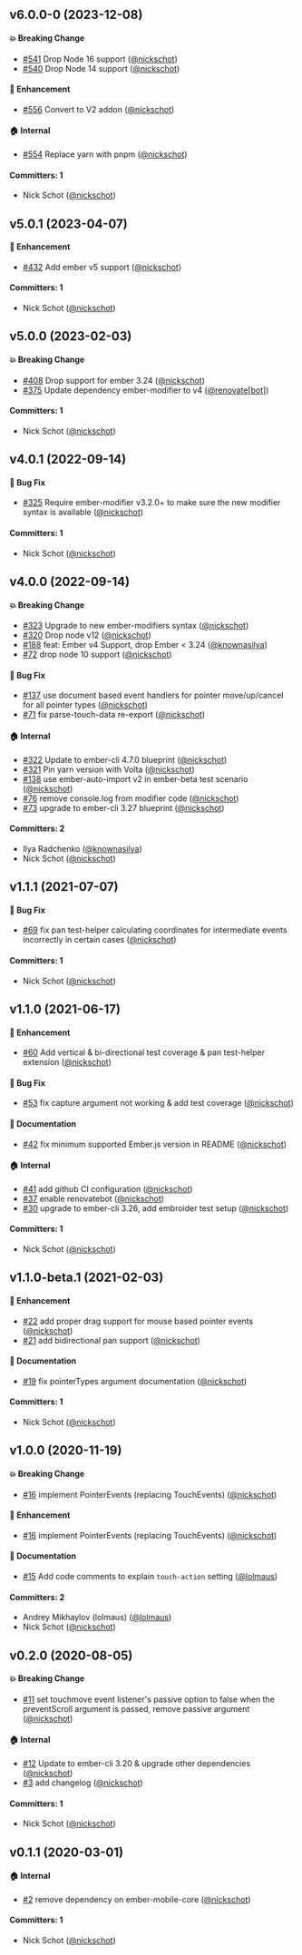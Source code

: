 
## v6.0.0-0 (2023-12-08)

#### :boom: Breaking Change
* [#541](https://github.com/nickschot/ember-gesture-modifiers/pull/541) Drop Node 16 support ([@nickschot](https://github.com/nickschot))
* [#540](https://github.com/nickschot/ember-gesture-modifiers/pull/540) Drop Node 14 support ([@nickschot](https://github.com/nickschot))

#### :rocket: Enhancement
* [#556](https://github.com/nickschot/ember-gesture-modifiers/pull/556) Convert to V2 addon ([@nickschot](https://github.com/nickschot))

#### :house: Internal
* [#554](https://github.com/nickschot/ember-gesture-modifiers/pull/554) Replace yarn with pnpm ([@nickschot](https://github.com/nickschot))

#### Committers: 1
- Nick Schot ([@nickschot](https://github.com/nickschot))


## v5.0.1 (2023-04-07)

#### :rocket: Enhancement
* [#432](https://github.com/nickschot/ember-gesture-modifiers/pull/432) Add ember v5 support ([@nickschot](https://github.com/nickschot))

#### Committers: 1
- Nick Schot ([@nickschot](https://github.com/nickschot))


## v5.0.0 (2023-02-03)

#### :boom: Breaking Change
* [#408](https://github.com/nickschot/ember-gesture-modifiers/pull/408) Drop support for ember 3.24 ([@nickschot](https://github.com/nickschot))
* [#375](https://github.com/nickschot/ember-gesture-modifiers/pull/375) Update dependency ember-modifier to v4 ([@renovate[bot]](https://github.com/apps/renovate))

#### Committers: 1
- Nick Schot ([@nickschot](https://github.com/nickschot))


## v4.0.1 (2022-09-14)

#### :bug: Bug Fix
* [#325](https://github.com/nickschot/ember-gesture-modifiers/pull/325) Require ember-modifier v3.2.0+ to make sure the new modifier syntax is available ([@nickschot](https://github.com/nickschot))

#### Committers: 1
- Nick Schot ([@nickschot](https://github.com/nickschot))


## v4.0.0 (2022-09-14)

#### :boom: Breaking Change
* [#323](https://github.com/nickschot/ember-gesture-modifiers/pull/323) Upgrade to new ember-modifiers syntax ([@nickschot](https://github.com/nickschot))
* [#320](https://github.com/nickschot/ember-gesture-modifiers/pull/320) Drop node v12 ([@nickschot](https://github.com/nickschot))
* [#188](https://github.com/nickschot/ember-gesture-modifiers/pull/188) feat: Ember v4 Support, drop Ember < 3.24 ([@knownasilya](https://github.com/knownasilya))
* [#72](https://github.com/nickschot/ember-gesture-modifiers/pull/72) drop node 10 support ([@nickschot](https://github.com/nickschot))

#### :bug: Bug Fix
* [#137](https://github.com/nickschot/ember-gesture-modifiers/pull/137) use document based event handlers for pointer move/up/cancel for all pointer types ([@nickschot](https://github.com/nickschot))
* [#71](https://github.com/nickschot/ember-gesture-modifiers/pull/71) fix parse-touch-data re-export ([@nickschot](https://github.com/nickschot))

#### :house: Internal
* [#322](https://github.com/nickschot/ember-gesture-modifiers/pull/322) Update to ember-cli 4.7.0 blueprint ([@nickschot](https://github.com/nickschot))
* [#321](https://github.com/nickschot/ember-gesture-modifiers/pull/321) Pin yarn version with Volta ([@nickschot](https://github.com/nickschot))
* [#138](https://github.com/nickschot/ember-gesture-modifiers/pull/138) use ember-auto-import v2 in ember-beta test scenario ([@nickschot](https://github.com/nickschot))
* [#76](https://github.com/nickschot/ember-gesture-modifiers/pull/76) remove console.log from modifier code ([@nickschot](https://github.com/nickschot))
* [#73](https://github.com/nickschot/ember-gesture-modifiers/pull/73) upgrade to ember-cli 3.27 blueprint ([@nickschot](https://github.com/nickschot))

#### Committers: 2
- Ilya Radchenko ([@knownasilya](https://github.com/knownasilya))
- Nick Schot ([@nickschot](https://github.com/nickschot))


## v1.1.1 (2021-07-07)

#### :bug: Bug Fix
* [#69](https://github.com/nickschot/ember-gesture-modifiers/pull/69) fix pan test-helper calculating coordinates for intermediate events incorrectly in certain cases ([@nickschot](https://github.com/nickschot))

#### Committers: 1
- Nick Schot ([@nickschot](https://github.com/nickschot))


## v1.1.0 (2021-06-17)

#### :rocket: Enhancement
* [#60](https://github.com/nickschot/ember-gesture-modifiers/pull/60) Add vertical & bi-directional test coverage & pan test-helper extension ([@nickschot](https://github.com/nickschot))

#### :bug: Bug Fix
* [#53](https://github.com/nickschot/ember-gesture-modifiers/pull/53) fix capture argument not working & add test coverage ([@nickschot](https://github.com/nickschot))

#### :memo: Documentation
* [#42](https://github.com/nickschot/ember-gesture-modifiers/pull/42) fix minimum supported Ember.js version in README ([@nickschot](https://github.com/nickschot))

#### :house: Internal
* [#41](https://github.com/nickschot/ember-gesture-modifiers/pull/41) add github CI configuration ([@nickschot](https://github.com/nickschot))
* [#37](https://github.com/nickschot/ember-gesture-modifiers/pull/37) enable renovatebot ([@nickschot](https://github.com/nickschot))
* [#30](https://github.com/nickschot/ember-gesture-modifiers/pull/30) upgrade to ember-cli 3.26, add embroider test setup ([@nickschot](https://github.com/nickschot))

#### Committers: 1
- Nick Schot ([@nickschot](https://github.com/nickschot))


## v1.1.0-beta.1 (2021-02-03)

#### :rocket: Enhancement
* [#22](https://github.com/nickschot/ember-gesture-modifiers/pull/22) add proper drag support for mouse based pointer events ([@nickschot](https://github.com/nickschot))
* [#21](https://github.com/nickschot/ember-gesture-modifiers/pull/21) add bidirectional pan support ([@nickschot](https://github.com/nickschot))

#### :memo: Documentation
* [#19](https://github.com/nickschot/ember-gesture-modifiers/pull/19) fix pointerTypes argument documentation ([@nickschot](https://github.com/nickschot))

#### Committers: 1
- Nick Schot ([@nickschot](https://github.com/nickschot))


## v1.0.0 (2020-11-19)

#### :boom: Breaking Change
* [#16](https://github.com/nickschot/ember-gesture-modifiers/pull/16) implement PointerEvents (replacing TouchEvents) ([@nickschot](https://github.com/nickschot))

#### :rocket: Enhancement
* [#16](https://github.com/nickschot/ember-gesture-modifiers/pull/16) implement PointerEvents (replacing TouchEvents) ([@nickschot](https://github.com/nickschot))

#### :memo: Documentation
* [#15](https://github.com/nickschot/ember-gesture-modifiers/pull/15) Add code comments to explain `touch-action` setting ([@lolmaus](https://github.com/lolmaus))

#### Committers: 2
- Andrey Mikhaylov (lolmaus) ([@lolmaus](https://github.com/lolmaus))
- Nick Schot ([@nickschot](https://github.com/nickschot))


## v0.2.0 (2020-08-05)

#### :boom: Breaking Change
* [#11](https://github.com/nickschot/ember-gesture-modifiers/pull/11) set touchmove event listener's passive option to false when the preventScroll argument is passed, remove passive argument ([@nickschot](https://github.com/nickschot))

#### :house: Internal
* [#12](https://github.com/nickschot/ember-gesture-modifiers/pull/12) Update to ember-cli 3.20 & upgrade other dependencies ([@nickschot](https://github.com/nickschot))
* [#3](https://github.com/nickschot/ember-gesture-modifiers/pull/3) add changelog ([@nickschot](https://github.com/nickschot))

#### Committers: 1
- Nick Schot ([@nickschot](https://github.com/nickschot))


## v0.1.1 (2020-03-01)

#### :house: Internal
* [#2](https://github.com/nickschot/ember-gesture-modifiers/pull/2) remove dependency on ember-mobile-core ([@nickschot](https://github.com/nickschot))

#### Committers: 1
- Nick Schot ([@nickschot](https://github.com/nickschot))
